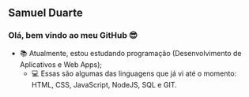 ## Samuel Duarte

### Olá, bem vindo ao meu GitHub 😎

- 📚 Atualmente, estou estudando programação (Desenvolvimento de Aplicativos e Web Apps);
  - 💻 Essas são algumas das linguagens que já vi até o momento: HTML, CSS, JavaScript, NodeJS, SQL e GIT.
